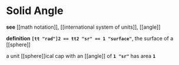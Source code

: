 # Solid Angle

**see** [[math notation]], [[international system of units]], [[angle]]

**definition** **`[tt "rad"]2 == tt2 "sr" == 1 "surface"`**, the surface of a [[sphere]]

a unit [[sphere]]ical cap with an [[angle]] of **`1 "sr"`** has area **`1`**
